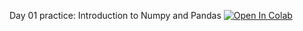 Day 01 practice: Introduction to Numpy and Pandas [![Open In Colab](https://colab.research.google.com/assets/colab-badge.svg)](https://colab.research.google.com/github/girafe-ai/intro-to-ml-harbour/blob/master/day01_intro/day01_simple_tools.ipynb)
